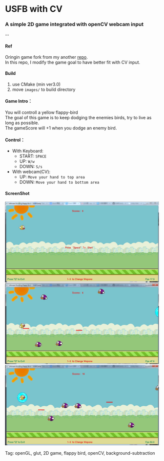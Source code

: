 # USFB with CV
### A simple 2D game integrated with openCV webcam input

--

#### Ref
Oringin game fork from my another [repo](https://github.com/SSARCandy/Ultimate-Shooting-Flappy-Bird).  
In this repo, I modify the game goal to have better fit with CV input.

#### Build
1. use CMake (min ver3.0)
2. move `images/` to build directory  

#### Game Intro：
You will controll a yellow flappy-bird  
The goal of this game is to keep dodging the enemies birds, try to live as long as possible.   
The gameScore will +1 when you dodge an enemy bird.  

#### Control：
 - With Keyboard:
    - START: `SPACE`
    - UP: `W/w`
    - DOWN: `S/s`
 - With webcam(CV):
    - UP: `Move your hand to top area`
    - DOWN: `Move your hand to bottom area`


#### ScreenShot
![img](demo/demo1.JPG)
![img](demo/demo3.JPG)
![img](demo/demo2.JPG)

Tag: openGL, glut, 2D game, flappy bird, openCV, background-subtraction
